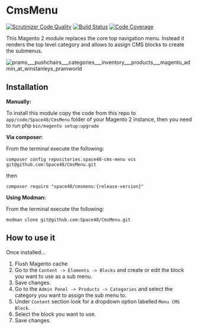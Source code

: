 # CmsMenu
[![Scrutinizer Code Quality](https://scrutinizer-ci.com/g/Space48/CmsMenu/badges/quality-score.png?b=master&s=2ef036b4914a67ab3a7629d4a7cd722d422fee77)](https://scrutinizer-ci.com/g/Space48/CmsMenu/?branch=master)
[![Build Status](https://scrutinizer-ci.com/g/Space48/CmsMenu/badges/build.png?b=master&s=cfd32528f9ec408b7280749154c22c49933d53d3)](https://scrutinizer-ci.com/g/Space48/CmsMenu/build-status/master)
[![Code Coverage](https://scrutinizer-ci.com/g/Space48/CmsMenu/badges/coverage.png?b=master&s=058641925edf8931d988a11aa92003121356a4ba)](https://scrutinizer-ci.com/g/Space48/CmsMenu/?branch=master)

This Magento 2 module replaces the core top navigation menu. Instead it renders the top level category and allows to assign CMS blocks to create the submenus.

![prams___pushchairs___categories___inventory___products___magento_admin_at_winstanleys_pramworld](https://user-images.githubusercontent.com/1080386/30594708-e2862734-9d46-11e7-8da8-fc941eb89514.jpg)

## Installation

**Manually:**

To install this module copy the code from this repo to `app/code/Space48/CmsMenu` folder of your Magento 2 instance, then you need to run php `bin/magento setup:upgrade`

**Via composer:**

From the terminal execute the following:

`composer config repositories.space48-cms-menu vcs git@github.com:Space48/CmsMenu.git`

then

`composer require "space48/cmsmenu:{release-version}"`

**Using Modman:**

From the terminal execute the following:

`modman clone git@github.com:Space48/CmsMenu.git`

## How to use it

Once installed...

1. Flush Magento cache
2. Go to the `Content -> Elements -> Blocks` and create or edit the block you want to use as a sub menu.
3. Save changes.
4. Go to the `Admin Penel -> Products -> Categories` and select the category you want to assign the sub menu to.
5. Under `Content` section look for a dropdown option labelled `Menu CMS Block`.
6. Select the block you want to use.
7. Save changes.
